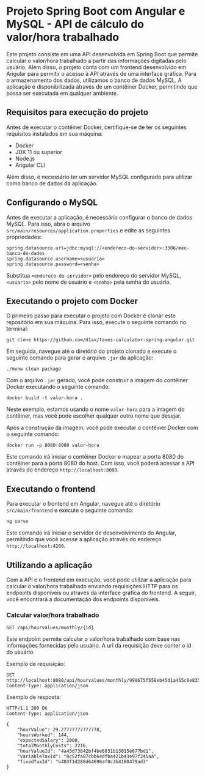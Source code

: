 # Projeto Spring Boot com Angular e MySQL - API de cálculo do valor/hora trabalhado

Este projeto consiste em uma API desenvolvida em Spring Boot que permite calcular o valor/hora trabalhado a partir das informações digitadas pelo usuário. Além disso, o projeto conta com um frontend desenvolvido em Angular para permitir o acesso à API através de uma interface gráfica. Para o armazenamento dos dados, utilizamos o banco de dados MySQL. A aplicação é disponibilizada através de um contêiner Docker, permitindo que possa ser executada em qualquer ambiente.

## Requisitos para execução do projeto

Antes de executar o contêiner Docker, certifique-se de ter os seguintes requisitos instalados em sua máquina:

- Docker
- JDK 11 ou superior
- Node.js
- Angular CLI

Além disso, é necessário ter um servidor MySQL configurado para utilizar como banco de dados da aplicação.

## Configurando o MySQL

Antes de executar a aplicação, é necessário configurar o banco de dados MySQL. Para isso, abra o arquivo `src/main/resources/application.properties` e edite as seguintes propriedades:

```
spring.datasource.url=jdbc:mysql://<endereco-do-servidor>:3306/meu-banco-de-dados
spring.datasource.username=<usuario>
spring.datasource.password=<senha>
```

Substitua `<endereco-do-servidor>` pelo endereço do servidor MySQL, `<usuario>` pelo nome de usuário e `<senha>` pela senha do usuário.

## Executando o projeto com Docker

O primeiro passo para executar o projeto com Docker é clonar este repositório em sua máquina. Para isso, execute o seguinte comando no terminal:

```
git clone https://github.com/d1av/taxes-calculator-spring-angular.git
```

Em seguida, navegue até o diretório do projeto clonado e execute o seguinte comando para gerar o arquivo `.jar` da aplicação:

```
./mvnw clean package
```

Com o arquivo `.jar` gerado, você pode construir a imagem do contêiner Docker executando o seguinte comando:

```
docker build -t valor-hora .
```

Neste exemplo, estamos usando o nome `valor-hora` para a imagem do contêiner, mas você pode escolher qualquer outro nome que desejar.

Após a construção da imagem, você pode executar o contêiner Docker com o seguinte comando:

```
docker run -p 8080:8080 valor-hora
```

Este comando irá iniciar o contêiner Docker e mapear a porta 8080 do contêiner para a porta 8080 do host. Com isso, você poderá acessar a API através do endereço `http://localhost:8080`.


## Executando o frontend

Para executar o frontend em Angular, navegue até o diretório `src/main/frontend` e execute o seguinte comando:

```
ng serve
```

Este comando irá iniciar o servidor de desenvolvimento do Angular, permitindo que você acesse a aplicação através do endereço `http://localhost:4200`.

## Utilizando a aplicação

Com a API e o frontend em execução, você pode utilizar a aplicação para calcular o valor/hora trabalhado enviando requisições HTTP para os endpoints disponíveis ou através da interface gráfica do frontend. A seguir, você encontrará a documentação dos endpoints disponíveis.

### Calcular valor/hora trabalhado

```
GET /api/hourvalues/monthly/{id}
```

Este endpoint permite calcular o valor/hora trabalhado com base nas informações fornecidas pelo usuário. A url da requisição deve conter o id do usuário.

Exemplo de requisição:

```
GET http://localhost:8080/api/hourvalues/monthly/998675f558eb45d1a455c8e835350d2a
Content-Type: application/json
```

Exemplo de resposta:

```
HTTP/1.1 200 OK
Content-Type: application/json

{
    "hourValue": 29.27777777777778,
    "hoursWorked": 144,
    "expectedSalary": 2000,
    "totalMonthlyCosts": 2216,
    "hourValueId": "4a43d73842bf4be6831b13015e677bd1",
    "variableTaxId": "0c52fa87cbb64dfba421b43e97f245aa",
    "fixedTaxId": "b403f1d288d64696af0c3b4180479ad3"
}
```

